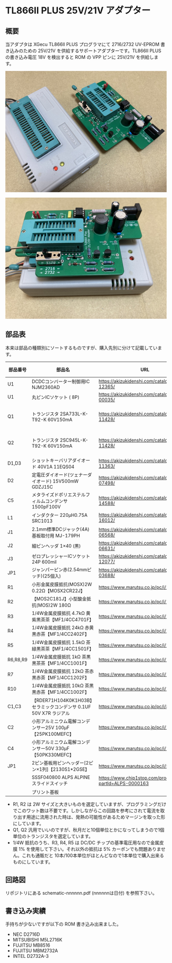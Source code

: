 # TL866II PLUS 25V/21V アダプター

## 概要
当アダプタは XGecu TL866II PLUS プログラマにて 2716/2732 UV-EPROM 書き込みのための 25V/21V を供給するサポートアダプターです。TL866II PLUS の書き込み電圧 18V を検出すると ROM の VPP ピンに 25V/21V を供給します。

![Image 1](Materials/photo1.jpg)

![Image 2](Materials/photo2.jpg)

## 部品表
本来は部品の種類別にソートするものですが、購入先別に分けて記載しています。

|部品番号|部品名|URL|数量|備考|
|----|----|----|----|----|
|U1|DCDCコンバーター制御用IC NJM2360AD|https://akizukidenshi.com/catalog/g/gI-12365/|1|MC34063A も使えます|
|U1|丸ピンICソケット ( 8P)|https://akizukidenshi.com/catalog/g/gP-00035/|1|
|Q1|トランジスタ 2SA733L-K-T92-K 60V150mA|https://akizukidenshi.com/catalog/g/gI-11428/|1|TO-92ECB 手持ちの 2SA1015 などもOK|
|Q2|トランジスタ 2SC945L-K-T92-K 60V150mA|https://akizukidenshi.com/catalog/g/gI-11428/|1|TO-92ECB 手持ちの 2SC1815 などもOK|
|D1,D3|ショットキーバリアダイオード 40V1A 11EQS04|https://akizukidenshi.com/catalog/g/gI-11363/|2|
|D2|定電圧ダイオード(ツェナーダイオード) 15V500mW GDZJ15C|https://akizukidenshi.com/catalog/g/gI-07498/|1|DO-34|
|C5|メタライズドポリエステルフィルムコンデンサ 1500pF100V|https://akizukidenshi.com/catalog/g/gP-14588/|1||7.5mm×6.5mm×2.5mm ピッチ5mm|
|L1|インダクター 220μH0.75A SRC1013|https://akizukidenshi.com/catalog/g/gP-16012/|1|11x12.5 ピッチ5mm|
|J1|2.1mm標準DCジャック(4A) 基板取付用 MJ-179PH|https://akizukidenshi.com/catalog/g/gC-06568/|1|
|J2|細ピンヘッダ 1×40 (黒)|https://akizukidenshi.com/catalog/g/gC-06631/|1|
|J3|ゼロプレッシャーICソケット 24P 600mil|https://akizukidenshi.com/catalog/g/gP-12077/|1|
|JP1|ジャンパーピン赤(2.54mmピッチ)(25個入)|https://akizukidenshi.com/catalog/g/gP-03688/|1|
|R1|小形金属皮膜抵抗(MOSX)2W 0.22Ω【MOSX2CR22J】 |https://www.marutsu.co.jp/pc/i/18085/|1|L=15mm D=4mm|
|R2|【MOS2C181J】小型酸金抵抗(MOS)2W 180Ω|https://www.marutsu.co.jp/pc/i/18155/|1|L=15mm D=4mm|
|R3|1/4W金属皮膜抵抗 4.7kΩ 黄紫黒茶茶【MF1/4CC4701F】 |https://www.marutsu.co.jp/pc/i/1313/|1|L=7.1mm D=2.3mm|
|R4|1/4W金属皮膜抵抗 24kΩ 赤黄黒赤茶【MF1/4CC2402F】 |https://www.marutsu.co.jp/pc/i/1283/|1|L=7.1mm D=2.3mm|
|R5|1/4W金属皮膜抵抗 1.5kΩ 茶緑黒茶茶【MF1/4CC1501F】|https://www.marutsu.co.jp/pc/i/1248/|1|L=7.1mm D=2.3mm|
|R6,R8,R9|1/4W金属皮膜抵抗 1kΩ 茶黒黒茶茶【MF1/4CC1001F】|https://www.marutsu.co.jp/pc/i/1263/|3|L=7.1mm D=2.3mm|
|R7|1/4W金属皮膜抵抗 12kΩ 茶赤黒赤茶【MF1/4CC1202F】|https://www.marutsu.co.jp/pc/i/1253/|1|L=7.1mm D=2.3mm|
|R10|1/4W金属皮膜抵抗 10kΩ 茶黒黒赤茶【MF1/4CC1002F】|https://www.marutsu.co.jp/pc/i/1251/|1|L=7.1mm D=2.3mm|
|C1,C3|【RDER71H104K0K1H03B】セラミックコンデンサ 0.1UF 50V X7R ラジアル|https://www.marutsu.co.jp/pc/i/834991/|2|4mmx2.5mm ピッチ5mm|
|C2|小形アルミニウム電解コンデンサー25V 100μF【25PK100MEFC】|https://www.marutsu.co.jp/pc/i/132144/|1|D=5mm ピッチ2mm|
|C4|小形アルミニウム電解コンデンサー50V 330μF【50PK330MEFC】|https://www.marutsu.co.jp/pc/i/132162/|1|D=10 ピッチ5mm|
|JP1|2ピン基板用ピンヘッダー[2ピン×1列]【2130S1*2GSE】 |https://www.marutsu.co.jp/pc/i/590531/|1|
||SSSF040800 ALPS ALPINE スライドスイッチ|https://www.chip1stop.com/product/detail?partId=ALPS-0000163|1|4PDT スライドスイッチ|
||プリント基板||1|

- R1, R2 は 2W サイズと大きいものを選定していますが、プログラミングだけでこのワット数は不要です。しかしながらこの回路を参考にされて電流を取り出す用途に流用された時は、発熱の可能性があるためマージンを取った形にしています。
- Q1, Q2 汎用でいいのですが、秋月だと10個単位とかになってしまうので1個単位のトランジスタを選定しています。
- 1/4W 抵抗のうち、R3, R4, R5 は DC/DC チップの基準電圧用なので金属皮膜 1% を使用して下さい。それ以外の抵抗は 5% カーボンでも問題ありません。これも通販だと 10本/100本単位がほとんどなので1本単位で購入出来るものにしています。

## 回路図

リポジトリにある schematic-nnnnnn.pdf (nnnnnnは日付) を参照下さい。

## 書き込み実績
手持ちが少ないですが以下の ROM 書き込み出来ました。
- NEC D2716D
- MITSUBISHI M5L2716K
- FUJITSU MB8516
- FUJITSU MBM2732A
- INTEL D2732A-3
